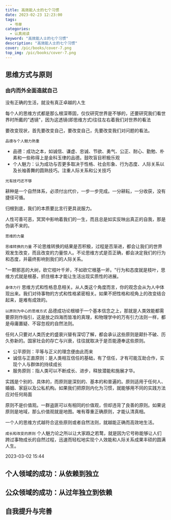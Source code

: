 ```yaml
---
title: 高效能人士的七个习惯
date: 2023-02-23 12:23:00
tags: 
  - 书单
categories: 
  - 认真阅读
keyword: "高效能人士的七个习惯"
description: "高效能人士的七个习惯"
cover: /pic/books/cover-7.png
top_img: /pic/books/cover-7.png
---
```


## 思维方式与原则

### 由内而外全面造就自己

没有正确的生活，就没有真正卓越的人生

每个人的思维方式都是那么根深蒂固，仅仅研究世界是不够的，还要研究我们看世界时所戴的"透镜"，因为这透镜(即思维方式)往往左右着我们对世界的看法

要改变现状，首先要改变自己，要改变自己，先要改变我们对问题的看法。

`品德与个人魅力熟重`

* 品德：成功之本，如诚信、谦虚、忠诚、节欲、勇气、公正、耐心、勤勉、朴素和一些称得上是金科玉律的品德。鼓吹盲目积极乐观
* 个人魅力：认为成功与否更多取决于性格、社会形象、行为态度、人际关系以及长袖善舞的圆熟技巧。注重人际关系和公关技巧

`光有技巧还不够`

耕种是一个自然体系，必须付出代价，一步一步完成。一分耕耘，一分收获，没有捷径可循。

归根到底，我们的本质要比言行更具说服力。

人性可善可恶，冥冥中影响着我们的一生，而且总是如实反映出真正的自我，那是伪装不来的。

`思维的力量`

`思维转换的力量`
不论思维转换的结果是否积极，过程是否渐进，都会让我们的世界观发生改变，而且改变的力量惊人。不论思维方式是否正确，都会决定我们的行为和态度，并最终影响到我们的人际关系。

"一颗邪恶的大树，砍它枝叶千斧，不如砍它根基一斧。"行为和态度就是枝叶，思维方式就是根基，抓住根本才能让生活出现实质性的进展。

`身体力行`
思维方式和性格息息相关。从人类这个角度而言，你的观念会从为人中体现出来。我们对待事物的方式和性格紧密相关。如果不把性格和视角上的改变结合起来，是难有成效的。

`以原则为中心的思维方式`
品德成功论根植于一个基本信念之上，那就是人类效能都需要原则作指引，这是放之四海而皆准的真理，和物理学中的万有引力法则一样，都是毋庸置疑、不容忽视的自然法则。

任何人只要对人类历史的盛衰兴替有深切了解，都会承认这些原则是颠扑不破、历久弥新的。国家社会的存亡与兴衰，往往就取决于是否能遵奉这些原则。

* 公平原则：平等与正义的理念便由此而来
* 诚信与正直原则：是人类相互信任的基础，有了信任，才有可能互助合作，实现个人与群体的持续成长
* 服务原则：指人类可以不断成长、进步，释放潜能和施展才华。

实践是个别的、具体的，而原则是深刻的、基本的和普遍的。原则适用于任何人、婚姻、家庭以及公私机构。如果我们把原则内化为习惯，就能够用不同的实践方法应对任何局面

原则不是价值观。一群盗匪可以有相同的价值观，但却违背了良善的原则。如果说原则是地域，那么价值观就是地图。唯有尊重正确原则，才能认清真相。

一个人的思维方式越符合这些原则或者自然法则，就越能正确而高效地生活。

`成长和改变的原则`
个人魅力论之所以让大家趋之若鹜，就是因为它号称能够让人们跨过事物成长的自然过程，迅速而轻松地实现个人效能和人际关系成果丰硕的圆满人生。

2023-03-02 15:44

## 个人领域的成功：从依赖到独立

## 公众领域的成功：从过年独立到依赖

## 自我提升与完善